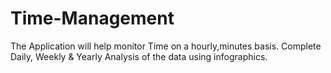 # Time-Management


The Application will help monitor Time on a hourly,minutes basis.
Complete Daily, Weekly & Yearly Analysis of the data using infographics. 
